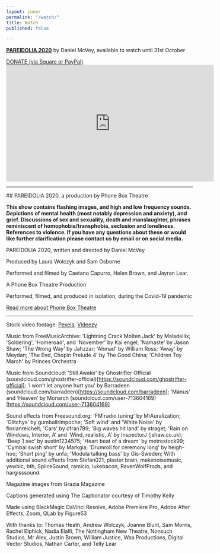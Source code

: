 ```yaml
---
layout: inner
permalink: "/watch/"
title: Watch
published: false

---
```

<p class="text-center h2"><strong><a href="{% link _projects/pareidolia.md %}">PAREIDOLIA 2020</a></strong> by Daniel McVey, available to watch until 31st October</p>

<div class="full-column  mb-4">
<a class="btn btn-dark text-center full-column btn-lg rounded-0 mt-3 text-light" role="button" href="{% link _content/donate.md %}">
 DONATE (via Square or PayPal)
</a>
</div>

<div class="embed-responsive embed-responsive-16by9 mx-auto mb-4">
<iframe class="mx-auto text-center" width="560" height="315" src="https://www.youtube.com/embed/j6lHmlYH0z8" frameborder="0" allow="accelerometer; autoplay; clipboard-write; encrypted-media; gyroscope; picture-in-picture" allowfullscreen></iframe>
</div>

<hr class="w-75">
<div class="text-center" markdown="1">
## PAREIDOLIA 2020, a production by Phone Box Theatre
</div>

**This show contains flashing images, and high and low frequency sounds. 
Depictions of mental health (most notably depression and anxiety), and grief. 
Discussions of sex and sexuality, death and manslaughter, phrases reminiscent of homophobia/transphobia, seclusion and loneliness.
References to violence.
If you have any questions about these or would like further clarification please contact us by email or on social media.**

PAREIDOLIA 2020, written and directed by Daniel McVey

Produced by Laura Wolczyk and Sam Osborne

Performed and filmed by Caetano Capurro, Helen Brown, and Jayran Lear.

A Phone Box Theatre Production

Performed, filmed, and produced in isolation, during the Covid-19 pandemic

<a class="btn btn-primary btn-block btn-lg rounded-0" href="/" role="button">Read more about Phone Box Theatre</a>

<hr class="w-75">

Stock video footage: [Pexels](https://pexels.com); [Videezy](https://videezy.com)

Music from FreeMusicArchive:
'Lightning Crack Molten Jack' by Maladellix; 
'Soldering', 'Homeroad', and 'November' by Kai engel; 
'Namaste' by Jason Shaw; 
'The Wrong Way' by Jahzzar; 
'Ahmad' by William Ross; 
'Away' by Meydan; 
'The End, Chopin Prelude 4' by The Good China; 
'Children Toy March' by Princes Orchestra 

Music from Soundcloud:
'Still Awake' by Ghostrifter Official (soundcloud.com/ghostrifter-official)[https://soundcloud.com/ghostrifter-official];
'i won’t let anyone hurt you' by Barradeen (soundcloud.com/barradeen)[https://soundcloud.com/barradeen];
'Manus' and ‘Heaven’ by Monarch (soundcloud.com/user-713604169)[https://soundcloud.com/user-713604169]

Sound effects from Freesound.org:
'FM radio tuning' by MrAuralization;
'Glitchys' by gumballrimpoche;
'Soft wind' and 'White Noise' by florianreichelt;
'Cars' by cfran789;
'Big waves hit land' by straget;
'Rain on Windows, Interior, A’ and 'Wind, realistic, A' by InspectorJ (jshaw.co.uk);
'Beep 1 sec' by austin1234575;
'Heart beat of a dream' by metrostock99;
'Cymbal swish short' by Markgia;
'Drumroll for ceremony long' by heigh-hoo;
'Short ping' by unfa;
'Modula talking bass' by Gis-Sweden;
With additional sound effects from Stefan021, plaster brain, makenoisemusic, yewbic, bth, SpliceSound, ramicio, lukebacon, RavenWolfProds, and hargisssound.

Magazine images from Grazia Magazine

Captions generated using The Captionator courtesy of Timothy Kelly


Made using
BlackMagic DaVinci Resolve,
Adobe Premiere Pro,
Adobe After Effects,
Zoom,
QLab by Figure53


With thanks to:
Thomas Heath, Andrew Wolczyk, Joanne Blunt, Sam Morris, Rachel Elphick, Nadia Elalfi, The Nottingham New Theatre, Nonsuch Studios, Mr Alex, Justin Brown, William Justice, Waa Productions, Digital Vector Studios, Nathan Carter, and Telly Lear